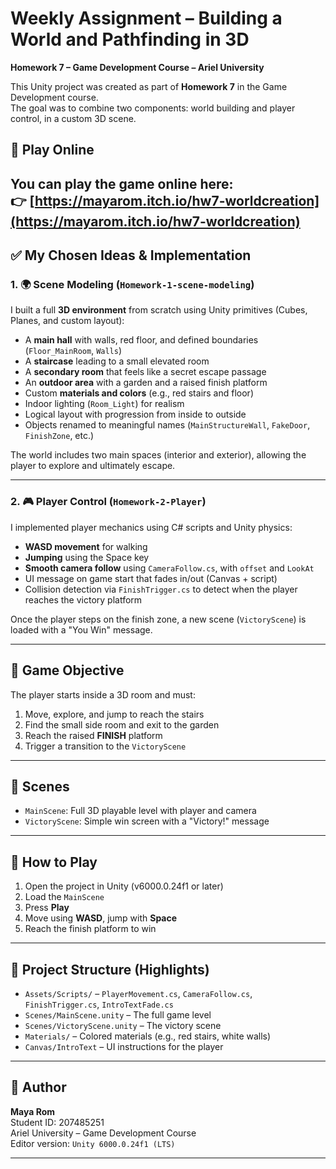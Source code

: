 # Weekly Assignment – Building a World and Pathfinding in 3D  
**Homework 7 – Game Development Course – Ariel University**

This Unity project was created as part of **Homework 7** in the Game Development course.  
The goal was to combine two components: world building and player control, in a custom 3D scene.

## 🔗 Play Online  
You can play the game online here:  
👉 [https://mayarom.itch.io/hw7-worldcreation](https://mayarom.itch.io/hw7-worldcreation)
---

## ✅ My Chosen Ideas & Implementation

### 1. 🌍 Scene Modeling (`Homework-1-scene-modeling`)
I built a full **3D environment** from scratch using Unity primitives (Cubes, Planes, and custom layout):

- A **main hall** with walls, red floor, and defined boundaries (`Floor_MainRoom`, `Walls`)
- A **staircase** leading to a small elevated room
- A **secondary room** that feels like a secret escape passage
- An **outdoor area** with a garden and a raised finish platform
- Custom **materials and colors** (e.g., red stairs and floor)
- Indoor lighting (`Room_Light`) for realism
- Logical layout with progression from inside to outside
- Objects renamed to meaningful names (`MainStructureWall`, `FakeDoor`, `FinishZone`, etc.)

The world includes two main spaces (interior and exterior), allowing the player to explore and ultimately escape.

---

### 2. 🎮 Player Control (`Homework-2-Player`)
I implemented player mechanics using C# scripts and Unity physics:

- **WASD movement** for walking
- **Jumping** using the Space key
- **Smooth camera follow** using `CameraFollow.cs`, with `offset` and `LookAt`
- UI message on game start that fades in/out (Canvas + script)
- Collision detection via `FinishTrigger.cs` to detect when the player reaches the victory platform

Once the player steps on the finish zone, a new scene (`VictoryScene`) is loaded with a "You Win" message.

---

## 🏁 Game Objective
The player starts inside a 3D room and must:

1. Move, explore, and jump to reach the stairs  
2. Find the small side room and exit to the garden  
3. Reach the raised **FINISH** platform  
4. Trigger a transition to the `VictoryScene`

---

## 🎥 Scenes
- `MainScene`: Full 3D playable level with player and camera  
- `VictoryScene`: Simple win screen with a "Victory!" message

---

## 🧪 How to Play
1. Open the project in Unity (v6000.0.24f1 or later)  
2. Load the `MainScene`  
3. Press **Play**  
4. Move using **WASD**, jump with **Space**  
5. Reach the finish platform to win

---

## 📁 Project Structure (Highlights)
- `Assets/Scripts/` – `PlayerMovement.cs`, `CameraFollow.cs`, `FinishTrigger.cs`, `IntroTextFade.cs`  
- `Scenes/MainScene.unity` – The full game level  
- `Scenes/VictoryScene.unity` – The victory scene  
- `Materials/` – Colored materials (e.g., red stairs, white walls)  
- `Canvas/IntroText` – UI instructions for the player

---

## 👤 Author
**Maya Rom**  
Student ID: 207485251  
Ariel University – Game Development Course  
Editor version: `Unity 6000.0.24f1 (LTS)`

---


